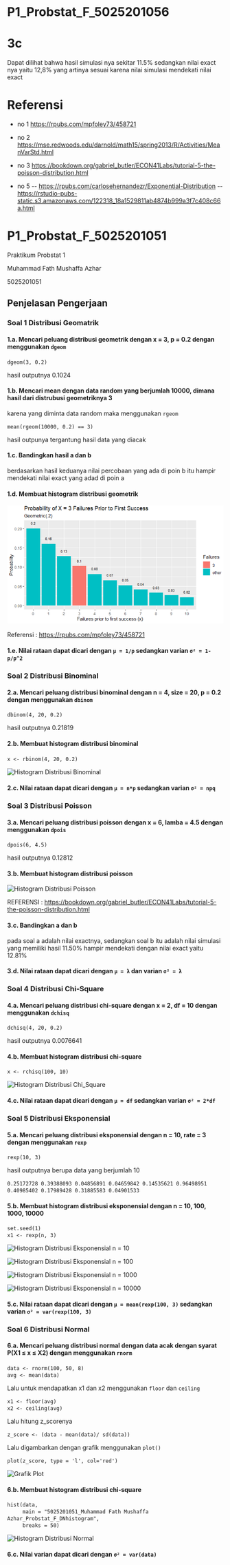 # P1_Probstat_F_5025201056

# 3c
Dapat dilihat bahwa hasil simulasi nya sekitar 11.5% sedangkan nilai exact nya yaitu 12,8% yang artinya sesuai karena nilai simulasi mendekati nilai exact
# Referensi
- no 1
https://rpubs.com/mpfoley73/458721

- no 2
https://mse.redwoods.edu/darnold/math15/spring2013/R/Activities/MeanVarStd.html

- no 3
https://bookdown.org/gabriel_butler/ECON41Labs/tutorial-5-the-poisson-distribution.html

- no 5
-- https://rpubs.com/carlosehernandezr/Exponential-Distribution
-- https://rstudio-pubs-static.s3.amazonaws.com/122318_18a1529811ab4874b999a3f7c408c66a.html

# P1_Probstat_F_5025201051
Praktikum Probstat 1

Muhammad Fath Mushaffa Azhar 

5025201051

## Penjelasan Pengerjaan


### Soal 1 Distribusi Geomatrik

#### 1.a. Mencari peluang distribusi geometrik dengan x = 3, p = 0.2 dengan menggunakan `dgeom`
```
dgeom(3, 0.2)
```
hasil outputnya 0.1024

#### 1.b. Mencari mean dengan data random yang berjumlah 10000, dimana hasil dari distrubusi geometriknya 3
karena yang diminta data random maka menggunakan `rgeom`
```
mean(rgeom(10000, 0.2) == 3)
```
hasil outpunya tergantung hasil data yang diacak

#### 1.c. Bandingkan hasil a dan b
berdasarkan hasil keduanya nilai percobaan yang ada di poin b itu hampir mendekati nilai exact yang adad di poin a

#### 1.d. Membuat histogram distribusi geometrik

![Histogram Distribusi Geometrik](https://github.com/fshaaa/P1_Probstat_F_5025201051/blob/main/screenshot/soal1.d.PNG)

Referensi : https://rpubs.com/mpfoley73/458721 
#### 1.e. Nilai rataan dapat dicari dengan `μ = 1/p` sedangkan varian `σ² = 1-p/p^2` 


### Soal 2 Distribusi Binominal

#### 2.a. Mencari peluang distribusi binominal dengan n = 4, size = 20, p = 0.2 dengan menggunakan `dbinom`
```
dbinom(4, 20, 0.2)
```
hasil outputnya 0.21819

#### 2.b. Membuat histogram distribusi binominal
```x <- rbinom(4, 20, 0.2)```

![Histogram Distribusi Binominal](https://github.com/fshaaa/P1_Probstat_F_5025201051/blob/main/screenshot/soal2.b.PNG)

#### 2.c. Nilai rataan dapat dicari dengan `μ = n*p` sedangkan varian `σ² = npq` 


### Soal 3 Distribusi Poisson

#### 3.a. Mencari peluang distribusi poisson dengan x = 6, lamba = 4.5 dengan menggunakan `dpois`
```
dpois(6, 4.5)
```
hasil outputnya 0.12812

#### 3.b. Membuat histogram distribusi poisson

![Histogram Distribusi Poisson](https://github.com/fshaaa/P1_Probstat_F_5025201051/blob/main/screenshot/soal3.b.PNG)

REFERENSI : https://bookdown.org/gabriel_butler/ECON41Labs/tutorial-5-the-poisson-distribution.html 

#### 3.c. Bandingkan a dan b
pada soal a adalah nilai exactnya, sedangkan soal b itu adalah nilai simulasi yang memiliki hasil 11.50% hampir mendekati dengan nilai exact yaitu 12.81%

#### 3.d. Nilai rataan dapat dicari dengan `μ = λ` dan varian `σ² = λ` 


### Soal 4 Distribusi Chi-Square

#### 4.a. Mencari peluang distribusi chi-square dengan x = 2, df = 10 dengan menggunakan `dchisq`
```
dchisq(4, 20, 0.2)
```
hasil outputnya 0.0076641

#### 4.b. Membuat histogram distribusi chi-square
```
x <- rchisq(100, 10)
```

![Histogram Distribusi Chi_Square](https://github.com/fshaaa/P1_Probstat_F_5025201051/blob/main/screenshot/soal4.b.PNG)

#### 4.c. Nilai rataan dapat dicari dengan `μ = df` sedangkan varian `σ² = 2*df`


### Soal 5 Distribusi Eksponensial

#### 5.a. Mencari peluang distribusi eksponensial dengan n = 10, rate = 3 dengan menggunakan `rexp`
```
rexp(10, 3)
```
hasil outputnya berupa data yang berjumlah 10 
```
0.25172728 0.39388093 0.04856891 0.04659842 0.14535621 0.96498951 0.40985402 0.17989428 0.31885583 0.04901533
```

#### 5.b. Membuat histogram distribusi eksponensial dengan n = 10, 100, 1000, 10000
```
set.seed(1)
x1 <- rexp(n, 3)
```
![Histogram Distribusi Eksponensial n = 10](https://github.com/fshaaa/P1_Probstat_F_5025201051/blob/main/screenshot/soal5.b_n=10.PNG)

![Histogram Distribusi Eksponensial n = 100](https://github.com/fshaaa/P1_Probstat_F_5025201051/blob/main/screenshot/soal5.b_n=100.PNG)

![Histogram Distribusi Eksponensial n = 1000](https://github.com/fshaaa/P1_Probstat_F_5025201051/blob/main/screenshot/soal5.b_n=1000.PNG)

![Histogram Distribusi Eksponensial n = 10000](https://github.com/fshaaa/P1_Probstat_F_5025201051/blob/main/screenshot/soal5.b_n=10000.PNG)

#### 5.c. Nilai rataan dapat dicari dengan `μ = mean(rexp(100, 3)` sedangkan varian `σ² = var(rexp(100, 3)`


### Soal 6 Distribusi Normal

#### 6.a. Mencari peluang distribusi normal dengan data acak dengan syarat P(X1 ≤ x ≤ X2) dengan menggunakan `rnorm`
```
data <- rnorm(100, 50, 8)
avg <- mean(data)
```
Lalu untuk mendapatkan x1 dan x2 menggunakan `floor` dan `ceiling`
```
x1 <- floor(avg)
x2 <- ceiling(avg)
```
Lalu hitung z_scorenya 
```
z_score <- (data - mean(data)/ sd(data))
```
Lalu digambarkan dengan grafik menggunakan `plot()`
```
plot(z_score, type = 'l', col='red')
```
![Grafik Plot](https://github.com/fshaaa/P1_Probstat_F_5025201051/blob/main/screenshot/soal6.a.PNG)

#### 6.b. Membuat histogram distribusi chi-square
```
hist(data, 
     main = "5025201051_Muhammad Fath Mushaffa Azhar_Probstat_F_DNhistogram",
     breaks = 50)
 ```

![Histogram Distribusi Normal](https://github.com/fshaaa/P1_Probstat_F_5025201051/blob/main/screenshot/soal6.b.PNG)

#### 6.c. Nilai varian dapat dicari dengan `σ² = var(data)`
